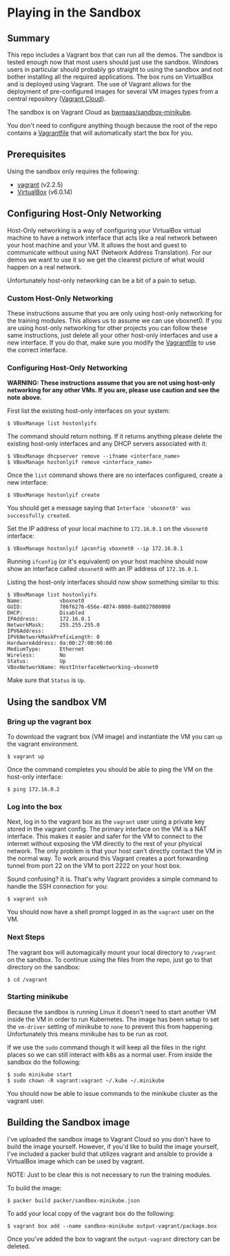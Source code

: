 # Playing in the Sandbox
## Summary
This repo includes a Vagrant box that can run all the demos. The sandbox is
tested enough now that most users should just use the sandbox. Windows users in
particular should probably go straight to using the sandbox and not bother
installing all the required applications. The box runs on VirtualBox and is
deployed using Vagrant. The use of Vagrant allows for the deployment of
pre-configured images for several VM images types from a central repository
([Vagrant Cloud](https://app.vagrantup.com/)).

The sandbox is on Vagrant Cloud as [bwmaas/sandbox-minikube](https://app.vagrantup.com/bwmaas/boxes/sandbox-minikube).

You don't need to configure anything though because the root of the repo
contains a [Vagrantfile](../Vagrantfile) that will automatically start the
box for you.

## Prerequisites
Using the sandbox only requires the following:

* [vagrant](https://www.vagrantup.com/downloads.html) (v2.2.5)
* [VirtualBox](https://www.virtualbox.org/) (v6.0.14)

## Configuring Host-Only Networking
Host-Only networking is a way of configuring your VirtualBox virtual machine to
have a network interface that acts like a real network between your host machine
and your VM. It allows the host and guest to communicate without using NAT
(Network Address Translation). For our demos we want to use it so we get the
clearest picture of what would happen on a real network.

Unfortunately host-only networking can be a bit of a pain to setup.

### Custom Host-Only Networking
These instructions assume that you are only using host-only networking for the
training modules. This allows us to assume we can use vboxnet0. If you are using
host-only networking for other projects you can follow these same instructions,
just delete all your other host-only interfaces and use a new interface. If you
do that, make sure you modify the [Vagrantfile](../Vagrantfile) to use the
correct interface.

### Configuring Host-Only Networking
**WARNING: These instructions assume that you are not using host-only networking
for any other VMs. If you are, please use caution and see the note above.**

First list the existing host-only interfaces on your system:
```
$ VBoxManage list hostonlyifs
```

The command should return nothing. If it returns anything please delete the
existing host-only interfaces and any DHCP servers associated with it:

```
$ VBoxManage dhcpserver remove --ifname <interface_name>
$ VBoxManage hostonlyif remove <interface_name>
```

Once the `list` command shows there are no interfaces configured, create a new
interface:

```
$ VBoxManage hostonlyif create
```

You should get a message saying that `Interface 'vboxnet0' was successfully created`.

Set the IP address of your local machine to `172.16.0.1` on the `vboxnet0`
interface:

```
$ VBoxManage hostonlyif ipconfig vboxnet0 --ip 172.16.0.1
```

Running `ifconfig` (or it's equivalent) on your host machine should now show an
interface called `vboxnet0` with an IP address of `172.16.0.1`.

Listing the host-only interfaces should now show something similar to this:

```
$ VBoxManage list hostonlyifs
Name:            vboxnet0
GUID:            786f6276-656e-4074-8000-0a0027000000
DHCP:            Disabled
IPAddress:       172.16.0.1
NetworkMask:     255.255.255.0
IPV6Address:     
IPV6NetworkMaskPrefixLength: 0
HardwareAddress: 0a:00:27:00:00:00
MediumType:      Ethernet
Wireless:        No
Status:          Up
VBoxNetworkName: HostInterfaceNetworking-vboxnet0
```

Make sure that `Status` is `Up`.

## Using the sandbox VM
### Bring up the vagrant box
To download the vagrant box (VM image) and instantiate the VM you can `up`
the vagrant environment.

```
$ vagrant up
```

Once the command completes you should be able to ping the VM on the host-only
interface:

```
$ ping 172.16.0.2
```

### Log into the box
Next, log in to the vagrant box as the `vagrant` user using a private key
stored in the vagrant config. The primary interface on the VM is a NAT
interface. This makes it easier and safer for the VM to connect to the
internet without exposing the VM directly to the rest of your physical
network. The only problem is that your host can't directly contact the VM
in the normal way. To work around this Vagrant creates a port forwarding
tunnel from port 22 on the VM to port 2222 on your host box.

Sound confusing? It is. That's why Vagrant provides a simple command to
handle the SSH connection for you: 

```
$ vagrant ssh
```

You should now have a shell prompt logged in as the `vagrant` user on the VM.

### Next Steps
The vagrant box will automagically mount your local directory to `/vagrant` on
the sandbox. To continue using the files from the repo, just go to that
directory on the sandbox:

```
$ cd /vagrant
```

### Starting minikube
Because the sandbox is running Linux it doesn't need to start another
VM inside the VM in order to run Kubernetes. The image has been setup
to set the `vm-driver` setting of minikube to `none` to prevent this
from happening. Unfortunately this means minikube has to be run as root.

If we use the `sudo` command though it will keep all the files in the
right places so we can still interact with k8s as a normal user. From
inside the sandbox do the following:

```
$ sudo minikube start
$ sudo chown -R vagrant:vagrant ~/.kube ~/.minikube
```

You should now be able to issue commands to the minikube cluster as the
vagrant user.

## Building the Sandbox image
I've uploaded the sandbox image to Vagrant Cloud so you don't
have to build the image yourself. However, if you'd like to build the image
yourself, I've included a packer build that utilizes vagrant and ansible to
provide a VirtualBox image which can be used by vagrant.

NOTE: Just to be clear this is not necessary to run the training modules.

To build the image:

```
$ packer build packer/sandbox-minikube.json
```

To add your local copy of the vagrant box do the following:

```
$ vagrant box add --name sandbox-minikube output-vagrant/package.box
```

Once you've added the box to vagrant the `output-vagrant` directory can be
deleted.
